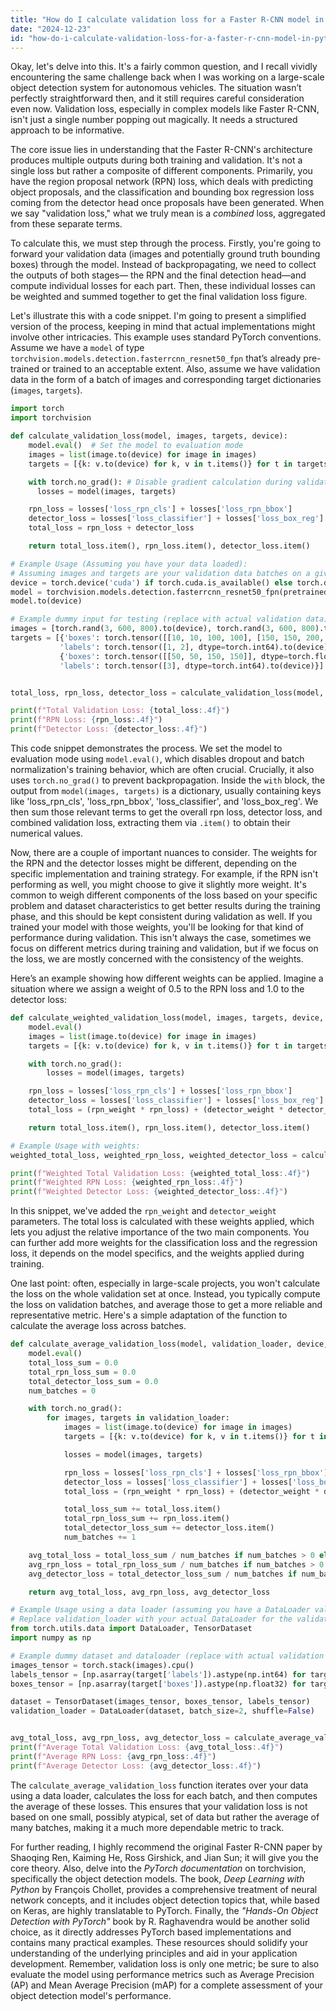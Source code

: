 ```yaml
---
title: "How do I calculate validation loss for a Faster R-CNN model in PyTorch?"
date: "2024-12-23"
id: "how-do-i-calculate-validation-loss-for-a-faster-r-cnn-model-in-pytorch"
---
```


Okay, let's delve into this. It's a fairly common question, and I recall vividly encountering the same challenge back when I was working on a large-scale object detection system for autonomous vehicles. The situation wasn’t perfectly straightforward then, and it still requires careful consideration even now. Validation loss, especially in complex models like Faster R-CNN, isn't just a single number popping out magically. It needs a structured approach to be informative.

The core issue lies in understanding that the Faster R-CNN's architecture produces multiple outputs during both training and validation. It's not a single loss but rather a composite of different components. Primarily, you have the region proposal network (RPN) loss, which deals with predicting object proposals, and the classification and bounding box regression loss coming from the detector head once proposals have been generated. When we say "validation loss," what we truly mean is a *combined* loss, aggregated from these separate terms.

To calculate this, we must step through the process. Firstly, you're going to forward your validation data (images and potentially ground truth bounding boxes) through the model. Instead of backpropagating, we need to collect the outputs of both stages— the RPN and the final detection head—and compute individual losses for each part. Then, these individual losses can be weighted and summed together to get the final validation loss figure.

Let's illustrate this with a code snippet. I'm going to present a simplified version of the process, keeping in mind that actual implementations might involve other intricacies. This example uses standard PyTorch conventions. Assume we have a `model` of type `torchvision.models.detection.fasterrcnn_resnet50_fpn` that’s already pre-trained or trained to an acceptable extent. Also, assume we have validation data in the form of a batch of images and corresponding target dictionaries (`images`, `targets`).

```python
import torch
import torchvision

def calculate_validation_loss(model, images, targets, device):
    model.eval()  # Set the model to evaluation mode
    images = list(image.to(device) for image in images)
    targets = [{k: v.to(device) for k, v in t.items()} for t in targets]

    with torch.no_grad(): # Disable gradient calculation during validation
      losses = model(images, targets)

    rpn_loss = losses['loss_rpn_cls'] + losses['loss_rpn_bbox']
    detector_loss = losses['loss_classifier'] + losses['loss_box_reg']
    total_loss = rpn_loss + detector_loss

    return total_loss.item(), rpn_loss.item(), detector_loss.item()

# Example Usage (Assuming you have your data loaded):
# Assuming images and targets are your validation data batches on a given device 'device'
device = torch.device('cuda') if torch.cuda.is_available() else torch.device('cpu')
model = torchvision.models.detection.fasterrcnn_resnet50_fpn(pretrained=True)
model.to(device)

# Example dummy input for testing (replace with actual validation data)
images = [torch.rand(3, 600, 800).to(device), torch.rand(3, 600, 800).to(device)]
targets = [{'boxes': torch.tensor([[10, 10, 100, 100], [150, 150, 200, 200]], dtype=torch.float32).to(device),
           'labels': torch.tensor([1, 2], dtype=torch.int64).to(device)},
           {'boxes': torch.tensor([[50, 50, 150, 150]], dtype=torch.float32).to(device),
           'labels': torch.tensor([3], dtype=torch.int64).to(device)}]


total_loss, rpn_loss, detector_loss = calculate_validation_loss(model, images, targets, device)

print(f"Total Validation Loss: {total_loss:.4f}")
print(f"RPN Loss: {rpn_loss:.4f}")
print(f"Detector Loss: {detector_loss:.4f}")
```
This code snippet demonstrates the process. We set the model to evaluation mode using `model.eval()`, which disables dropout and batch normalization's training behavior, which are often crucial. Crucially, it also uses `torch.no_grad()` to prevent backpropagation. Inside the `with` block, the output from `model(images, targets)` is a dictionary, usually containing keys like 'loss_rpn_cls', 'loss_rpn_bbox', 'loss_classifier', and 'loss_box_reg'. We then sum those relevant terms to get the overall rpn loss, detector loss, and combined validation loss, extracting them via `.item()` to obtain their numerical values.

Now, there are a couple of important nuances to consider. The weights for the RPN and the detector losses might be different, depending on the specific implementation and training strategy. For example, if the RPN isn't performing as well, you might choose to give it slightly more weight. It's common to weigh different components of the loss based on your specific problem and dataset characteristics to get better results during the training phase, and this should be kept consistent during validation as well. If you trained your model with those weights, you'll be looking for that kind of performance during validation. This isn't always the case, sometimes we focus on different metrics during training and validation, but if we focus on the loss, we are mostly concerned with the consistency of the weights.

Here’s an example showing how different weights can be applied. Imagine a situation where we assign a weight of 0.5 to the RPN loss and 1.0 to the detector loss:

```python
def calculate_weighted_validation_loss(model, images, targets, device, rpn_weight=0.5, detector_weight=1.0):
    model.eval()
    images = list(image.to(device) for image in images)
    targets = [{k: v.to(device) for k, v in t.items()} for t in targets]

    with torch.no_grad():
        losses = model(images, targets)

    rpn_loss = losses['loss_rpn_cls'] + losses['loss_rpn_bbox']
    detector_loss = losses['loss_classifier'] + losses['loss_box_reg']
    total_loss = (rpn_weight * rpn_loss) + (detector_weight * detector_loss)

    return total_loss.item(), rpn_loss.item(), detector_loss.item()

# Example Usage with weights:
weighted_total_loss, weighted_rpn_loss, weighted_detector_loss = calculate_weighted_validation_loss(model, images, targets, device, rpn_weight=0.5, detector_weight=1.0)

print(f"Weighted Total Validation Loss: {weighted_total_loss:.4f}")
print(f"Weighted RPN Loss: {weighted_rpn_loss:.4f}")
print(f"Weighted Detector Loss: {weighted_detector_loss:.4f}")
```
In this snippet, we've added the `rpn_weight` and `detector_weight` parameters. The total loss is calculated with these weights applied, which lets you adjust the relative importance of the two main components. You can further add more weights for the classification loss and the regression loss, it depends on the model specifics, and the weights applied during training.

One last point: often, especially in large-scale projects, you won't calculate the loss on the whole validation set at once. Instead, you typically compute the loss on validation batches, and average those to get a more reliable and representative metric. Here's a simple adaptation of the function to calculate the average loss across batches.

```python
def calculate_average_validation_loss(model, validation_loader, device, rpn_weight=0.5, detector_weight=1.0):
    model.eval()
    total_loss_sum = 0.0
    total_rpn_loss_sum = 0.0
    total_detector_loss_sum = 0.0
    num_batches = 0

    with torch.no_grad():
        for images, targets in validation_loader:
            images = list(image.to(device) for image in images)
            targets = [{k: v.to(device) for k, v in t.items()} for t in targets]

            losses = model(images, targets)

            rpn_loss = losses['loss_rpn_cls'] + losses['loss_rpn_bbox']
            detector_loss = losses['loss_classifier'] + losses['loss_box_reg']
            total_loss = (rpn_weight * rpn_loss) + (detector_weight * detector_loss)

            total_loss_sum += total_loss.item()
            total_rpn_loss_sum += rpn_loss.item()
            total_detector_loss_sum += detector_loss.item()
            num_batches += 1

    avg_total_loss = total_loss_sum / num_batches if num_batches > 0 else 0
    avg_rpn_loss = total_rpn_loss_sum / num_batches if num_batches > 0 else 0
    avg_detector_loss = total_detector_loss_sum / num_batches if num_batches > 0 else 0

    return avg_total_loss, avg_rpn_loss, avg_detector_loss

# Example Usage using a data loader (assuming you have a DataLoader validation_loader):
# Replace validation_loader with your actual DataLoader for the validation dataset
from torch.utils.data import DataLoader, TensorDataset
import numpy as np

# Example dummy dataset and dataloader (replace with actual validation data)
images_tensor = torch.stack(images).cpu()
labels_tensor = [np.asarray(target['labels']).astype(np.int64) for target in targets]
boxes_tensor = [np.asarray(target['boxes']).astype(np.float32) for target in targets]

dataset = TensorDataset(images_tensor, boxes_tensor, labels_tensor)
validation_loader = DataLoader(dataset, batch_size=2, shuffle=False)


avg_total_loss, avg_rpn_loss, avg_detector_loss = calculate_average_validation_loss(model, validation_loader, device, rpn_weight=0.5, detector_weight=1.0)
print(f"Average Total Validation Loss: {avg_total_loss:.4f}")
print(f"Average RPN Loss: {avg_rpn_loss:.4f}")
print(f"Average Detector Loss: {avg_detector_loss:.4f}")

```
The `calculate_average_validation_loss` function iterates over your data using a data loader, calculates the loss for each batch, and then computes the average of these losses. This ensures that your validation loss is not based on one small, possibly atypical, set of data but rather the average of many batches, making it a much more dependable metric to track.

For further reading, I highly recommend the original Faster R-CNN paper by Shaoqing Ren, Kaiming He, Ross Girshick, and Jian Sun; it will give you the core theory. Also, delve into the *PyTorch documentation* on torchvision, specifically the object detection models. The book, *Deep Learning with Python* by François Chollet, provides a comprehensive treatment of neural network concepts, and it includes object detection topics that, while based on Keras, are highly translatable to PyTorch. Finally, the *"Hands-On Object Detection with PyTorch"* book by R. Raghavendra would be another solid choice, as it directly addresses PyTorch based implementations and contains many practical examples. These resources should solidify your understanding of the underlying principles and aid in your application development. Remember, validation loss is only one metric; be sure to also evaluate the model using performance metrics such as Average Precision (AP) and Mean Average Precision (mAP) for a complete assessment of your object detection model's performance.

